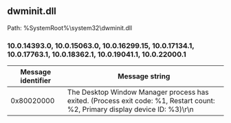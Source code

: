 ## dwminit.dll

Path: %SystemRoot%\system32\dwminit.dll

### 10.0.14393.0, 10.0.15063.0, 10.0.16299.15, 10.0.17134.1, 10.0.17763.1, 10.0.18362.1, 10.0.19041.1, 10.0.22000.1

Message identifier | Message string
--- | ---
0x80020000 | The Desktop Window Manager process has exited. (Process exit code: %1, Restart count: %2, Primary display device ID: %3)\r\n
